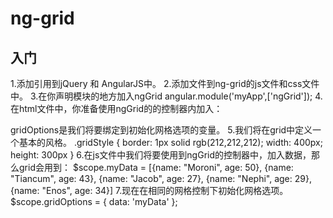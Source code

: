 ng-grid
=======
入门
----
1.添加引用到jQuery 和 AngularJS中。
2.添加文件到ng-grid的js文件和css文件中。
3.在你声明模块的地方加入ngGrid
  angular.module('myApp',['ngGrid']);
4.在html文件中，你准备使用ngGrid的的控制器内加入：
  <div class="gridStyle" ng-grid="gridOptions"></div>
gridOptions是我们将要绑定到初始化网格选项的变量。
5.我们将在grid中定义一个基本的风格。
 .gridStyle {
     border: 1px solid rgb(212,212,212);
     width: 400px; 
     height: 300px
}
6.在js文件中我们将要使用到ngGrid的控制器中，加入数据，那么grid会用到：
  $scope.myData = [{name: "Moroni", age: 50},
                 {name: "Tiancum", age: 43},
                 {name: "Jacob", age: 27},
                 {name: "Nephi", age: 29},
                 {name: "Enos", age: 34}]
7.现在在相同的网格控制下初始化网格选项。
  $scope.gridOptions = { data: 'myData' }; 
